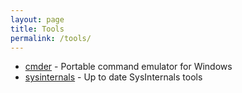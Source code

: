 ```yaml
---
layout: page
title: Tools
permalink: /tools/
---
```


* [cmder](http://cmder.net/) - Portable command emulator for Windows 
* [sysinternals](https://live.sysinternals.com/) - Up to date SysInternals tools